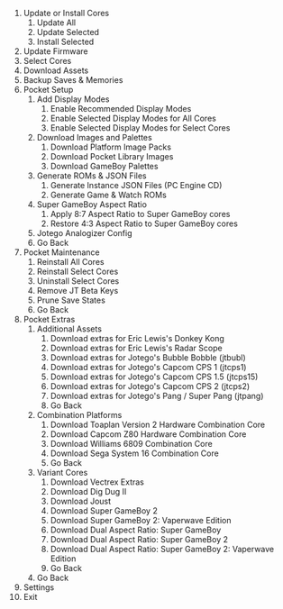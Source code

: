 1. Update or Install Cores
   1. Update All
   2. Update Selected
   3. Install Selected
2. Update Firmware
3. Select Cores
4. Download Assets
5. Backup Saves & Memories
6. Pocket Setup
   1. Add Display Modes
      1. Enable Recommended Display Modes
      2. Enable Selected Display Modes for All Cores
      3. Enable Selected Display Modes for Select Cores
   2. Download Images and Palettes
      1. Download Platform Image Packs
      2. Download Pocket Library Images
      3. Download GameBoy Palettes
   3. Generate ROMs & JSON Files
      1. Generate Instance JSON Files (PC Engine CD)
      2. Generate Game & Watch ROMs
   4. Super GameBoy Aspect Ratio
      1. Apply 8:7 Aspect Ratio to Super GameBoy cores
      2. Restore 4:3 Aspect Ratio to Super GameBoy cores
   5. Jotego Analogizer Config
   6. Go Back
7. Pocket Maintenance
   1. Reinstall All Cores
   2. Reinstall Select Cores
   3. Uninstall Select Cores
   4. Remove JT Beta Keys
   5. Prune Save States
   6. Go Back
8. Pocket Extras
   1. Additional Assets
      1. Download extras for Eric Lewis's Donkey Kong
      2. Download extras for Eric Lewis's Radar Scope
      3. Download extras for Jotego's Bubble Bobble (jtbubl)
      4. Download extras for Jotego's Capcom CPS 1 (jtcps1)
      5. Download extras for Jotego's Capcom CPS 1.5 (jtcps15)
      6. Download extras for Jotego's Capcom CPS 2 (jtcps2)
      7. Download extras for Jotego's Pang / Super Pang (jtpang)
      8. Go Back
   2. Combination Platforms
      1. Download Toaplan Version 2 Hardware Combination Core
      2. Download Capcom Z80 Hardware Combination Core
      3. Download Williams 6809 Combination Core
      4. Download Sega System 16 Combination Core
      5. Go Back
   3. Variant Cores
      1. Download Vectrex Extras
      2. Download Dig Dug II
      3. Download Joust
      4. Download Super GameBoy 2
      5. Download Super GameBoy 2: Vaperwave Edition
      6. Download Dual Aspect Ratio: Super GameBoy
      7. Download Dual Aspect Ratio: Super GameBoy 2
      8. Download Dual Aspect Ratio: Super GameBoy 2: Vaperwave Edition
      9. Go Back
   4. Go Back
9. Settings
10. Exit
